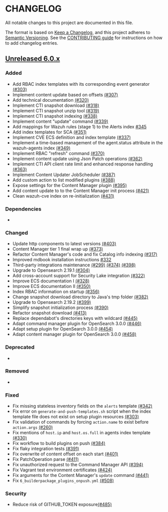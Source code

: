 # CHANGELOG

All notable changes to this project are documented in this file.

The format is based on [Keep a Changelog](https://keepachangelog.com/en/1.0.0/), and this project adheres to [Semantic Versioning](https://semver.org/spec/v2.0.0.html). See the [CONTRIBUTING guide](./CONTRIBUTING.md#Changelog) for instructions on how to add changelog entries.

## [Unreleased 6.0.x]

### Added
- Add RBAC index templates with its corresponding event generator [(#303)](https://github.com/wazuh/wazuh-indexer-plugins/pull/303)
- Implement content update based on offsets [(#307)](https://github.com/wazuh/wazuh-indexer-plugins/pull/307)
- Add technical documentation [(#320)](https://github.com/wazuh/wazuh-indexer-plugins/pull/320)
- Implement CTI snapshot download [(#318)](https://github.com/wazuh/wazuh-indexer-plugins/pull/318)
- Implement CTI snapshot unzip tool [(#319)](https://github.com/wazuh/wazuh-indexer-plugins/pull/319)
- Implement CTI snapshot indexing [(#338)](https://github.com/wazuh/wazuh-indexer-plugins/pull/338)
- Implement content "update" command [(#339)](https://github.com/wazuh/wazuh-indexer-plugins/pull/339)
- Add mappings for Wazuh rules (stage 1) to the Alerts index [#345](https://github.com/wazuh/wazuh-indexer-plugins/pull/345)
- Add index templates for SCA [(#351)](https://github.com/wazuh/wazuh-indexer-plugins/issues/351)
- Implement CVE ECS definition and index template [(#337)](https://github.com/wazuh/wazuh-indexer-plugins/pull/337)
- Implement a time-based management of the agent.status attribute in the wazuh-agents index [(#349)](https://github.com/wazuh/wazuh-indexer-plugins/pull/349)
- Implement RBAC "refresh" command [(#370)](https://github.com/wazuh/wazuh-indexer-plugins/pull/370)
- Implement content update using Json Patch operations [(#362)](https://github.com/wazuh/wazuh-indexer-plugins/pull/362)
- Implement CTI API client rate limit and enhanced response handling [(#363)](https://github.com/wazuh/wazuh-indexer-plugins/pull/363)
- Implement Content Updater JobScheduler [(#387)](https://github.com/wazuh/wazuh-indexer-plugins/pull/387)
- Add custom action to list modified plugins [(#388)](https://github.com/wazuh/wazuh-indexer-plugins/pull/388)
- Expose settings for the Content Manager plugin [(#395)](https://github.com/wazuh/wazuh-indexer-plugins/pull/395)
- Add content update to to the Content Manager init process [(#421)](https://github.com/wazuh/wazuh-indexer-plugins/pull/421)
- Clean wazuh-cve index on re-initialization [(#431)](https://github.com/wazuh/wazuh-indexer-plugins/pull/431)

### Dependencies
-

### Changed
- Update http components to latest versions [(#403)](https://github.com/wazuh/wazuh-indexer-plugins/pull/403)
- Content Manager tier 1 final wrap up [(#373)](https://github.com/wazuh/wazuh-indexer-plugins/pull/373)
- Refactor Content Manager's code and fix Catalog info indexing [(#317)](https://github.com/wazuh/wazuh-indexer-plugins/pull/317)
- Improved mdbook installation instructions [#332](https://github.com/wazuh/wazuh-indexer-plugins/pull/332)
- Third-party integrations maintenance [(#299)](https://github.com/wazuh/wazuh-indexer-plugins/pull/299) [(#374)](https://github.com/wazuh/wazuh-indexer-plugins/pull/374) [(#398)](https://github.com/wazuh/wazuh-indexer-plugins/pull/398)
- Upgrade to Opensearch 2.19.1 [(#304)](https://github.com/wazuh/wazuh-indexer-plugins/pull/304)
- Add cross-account support for Security Lake integration [(#322)](https://github.com/wazuh/wazuh-indexer-plugins/pull/322)
- Improve ECS documentation I [(#328)](https://github.com/wazuh/wazuh-indexer-plugins/pull/328)
- Improve ECS documentation II [(#350)](https://github.com/wazuh/wazuh-indexer-plugins/pull/350)
- Index RBAC information on startup [(#356)](https://github.com/wazuh/wazuh-indexer-plugins/pull/356)
- Change snapshot download directory to Java's tmp folder [(#382)](https://github.com/wazuh/wazuh-indexer-plugins/pull/382)
- Upgrade to Opensearch 2.19.2 [(#399)](https://github.com/wazuh/wazuh-indexer-plugins/pull/399)
- Simplify snapshot initialization process [(#390)](https://github.com/wazuh/wazuh-indexer-plugins/pull/390)
- Refactor snapshot download [(#413)](https://github.com/wazuh/wazuh-indexer-plugins/pull/413)
- Replace dependabot's directories keys with wildcard [(#445)](https://github.com/wazuh/wazuh-indexer-plugins/pull/445)
- Adapt command manager plugin for OpenSearch 3.0.0 [(#446)](https://github.com/wazuh/wazuh-indexer-plugins/pull/456)
- Adapt setup plugin for OpenSearch 3.0.0 [(#454)](https://github.com/wazuh/wazuh-indexer-plugins/pull/454)
- Adapt content manager plugin for OpenSearch 3.0.0 [(#458)](https://github.com/wazuh/wazuh-indexer-plugins/pull/458)

### Deprecated
-

### Removed
-

### Fixed
- Fix missing stateless inventory fields on the `alerts` template [(#342)](https://github.com/wazuh/wazuh-indexer-plugins/pull/342)
- Fix error on `generate-and-push-templates.sh` script when the index template file does not exist on setup plugin resources [(#303)](https://github.com/wazuh/wazuh-indexer-plugins/pull/303)
- Fix validation of commands by forcing `action.name` to exist before `action.args` [(#260)](https://github.com/wazuh/wazuh-indexer-plugins/issues/260)
- Fix mentions of `host.ip` and `host.os.full` in agents index template [(#330)](https://github.com/wazuh/wazuh-indexer-plugins/pull/330)
- Fix workflow to build plugins on push [(#384)](https://github.com/wazuh/wazuh-indexer-plugins/pull/384)
- Fix flaky integration tests [(#391)](https://github.com/wazuh/wazuh-indexer-plugins/pull/391)
- Fix overwrite of content offset on each start [(#401)](https://github.com/wazuh/wazuh-indexer-plugins/pull/401)
- Fix PatchOperation parse [(#411)](https://github.com/wazuh/wazuh-indexer-plugins/pull/411)
- Fix unauthorized request to the Command Manager API [(#394)](https://github.com/wazuh/wazuh-indexer-plugins/pull/394)
- Fix Vagrant test environment certificates [(#424)](https://github.com/wazuh/wazuh-indexer-plugins/pull/424)
- Fix arguments for the Content Manager's `update` command [(#441)](https://github.com/wazuh/wazuh-indexer-plugins/pull/441)
- Fix `6_builderpackage_plugins_onpush.yml` [(#508)](https://github.com/wazuh/wazuh-indexer-plugins/pull/508)

### Security
- Reduce risk of GITHUB_TOKEN exposure[(#485)](https://github.com/wazuh/wazuh-indexer-plugins/pull/485)

[Unreleased 6.0.x]: https://github.com/wazuh/wazuh-indexer-plugins/compare/6.0.0...6.0.0
